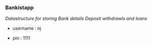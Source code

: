 ### Bankistapp

_Datastructure for storing Bank details Deposit withdrawls and loans_

* username : nj

* pin : 1111
